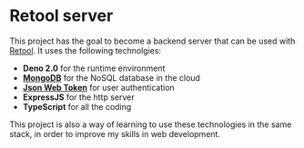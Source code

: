 # Retool server

This project has the goal to become a backend server that can be used with [Retool](https://retool.com/). It uses the following technolgies:
- **Deno 2.0** for the runtime environment
- **[MongoDB](www.mongodb.com)** for the NoSQL database in the cloud
- **[Json Web Token](jwt.io)** for user authentication
- **ExpressJS** for the http server
- **TypeScript** for all the coding

This project is also a way of learning to use these technologies in the same stack, in order to improve my skills in web development.